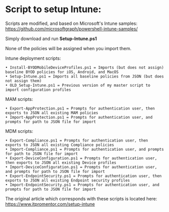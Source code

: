 # Script to setup Intune:

Scripts are modified, and based on Microsoft's Intune samples: https://github.com/microsoftgraph/powershell-intune-samples/

Simply download and run <b>Setup-Intune.ps1</b>

None of the policies will be assigned when you import them.

Intune deployment scripts:

	• Install-BYODMobileDeviceProfiles.ps1 = Imports (but does not assign) baseline BYOD policies for iOS, Android, and MacOS
	• Setup-Intune.ps1 = Imports all baseline policies from JSON (but does not assign them) 
	• OLD_Setup-Intune.ps1 = Previous version of my master script to import configuration profiles

MAM scripts:

	• Export-AppProtection.ps1 = Prompts for authentication user, then exports to JSON all existing MAM policies
	• Import-AppProtection.ps1 = Prompts for authentication user, and prompts for path to JSON file for import

MDM scripts:

	• Export-Compliance.ps1 = Prompts for authentication user, then exports to JSON all existing Compliance policies
	• Import-Compliance.ps1 = Prompts for authentication user, and prompts for path to JSON file for import
	• Export-DeviceConfiguration.ps1 = Prompts for authentication user, then exports to JSON all existing Device profiles
	• Import-DeviceConfiguration.ps1 = Prompts for authentication user, and prompts for path to JSON file for import
	• Export-EndpointSecurity.ps1 = Prompts for authentication user, then exports to JSON all existing Endpoint security profiles
	• Import-EndpointSecurity.ps1 = Prompts for authentication user, and prompts for path to JSON file for import
	

The original article which corresponds with these scripts is located here: https://www.itpromentor.com/setup-intune

